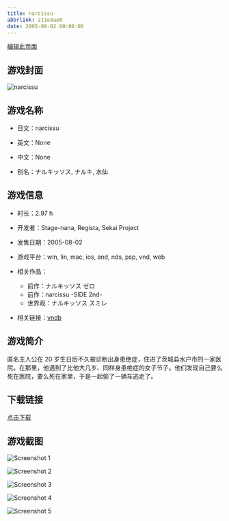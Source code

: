 ```yaml
---
title: narcissu
abbrlink: 211e4ae0
date: 2005-08-02 00:00:00
---
```

[编辑此页面](https://github.com/ACG-3/ADV3-source/blob/main/source/_posts/narcissu.md)

## 游戏封面

![narcissu](https://pan.timero.xyz/d/onedrive/img_lib_001/narcissu_cover.avif)


## 游戏名称

- 日文：narcissu
- 英文：None
- 中文：None

- 别名：ナルキッソス, ナルキ, 水仙


## 游戏信息

- 时长：2.97 h
- 开发者：Stage-nana, Regista, Sekai Project
- 发售日期：2005-08-02
- 游戏平台：win, lin, mac, ios, and, nds, psp, vnd, web
- 相关作品：
   - 前作：ナルキッソス ゼロ
   - 前作：narcissu -SIDE 2nd-
   - 世界观：ナルキッソス スミレ

- 相关链接：[vndb](https://vndb.org/v10)


## 游戏简介

匿名主人公在 20 岁生日后不久被诊断出身患绝症，住进了茨城县水户市的一家医院。在那里，他遇到了比他大几岁、同样身患绝症的女子节子。他们发现自己要么死在医院，要么死在家里，于是一起偷了一辆车逃走了。




## 下载链接

[点击下载](https://pan.timero.xyz/onedrive/adv_lib_001/narcissu)


## 游戏截图


![Screenshot 1](https://pan.timero.xyz/d/onedrive/img_lib_001/narcissu_Screenshot_1.avif)

![Screenshot 2](https://pan.timero.xyz/d/onedrive/img_lib_001/narcissu_Screenshot_2.avif)

![Screenshot 3](https://pan.timero.xyz/d/onedrive/img_lib_001/narcissu_Screenshot_3.avif)

![Screenshot 4](https://pan.timero.xyz/d/onedrive/img_lib_001/narcissu_Screenshot_4.avif)

![Screenshot 5](https://pan.timero.xyz/d/onedrive/img_lib_001/narcissu_Screenshot_5.avif)

